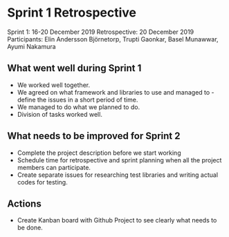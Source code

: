 # Sprint 1 Retrospective
Sprint 1: 16-20 December 2019
Retrospective: 20 December 2019
Participants: Elin Andersson Björnetorp, Trupti Gaonkar, Basel Munawwar, Ayumi Nakamura

## What went well during Sprint 1
- We worked well together.
- We agreed on what framework and libraries to use and managed to - define the issues in a short period of time.
- We managed to do what we planned to do.
- Division of tasks worked well.

## What needs to be improved for Sprint 2
- Complete the project description before we start working
- Schedule time for retrospective and sprint planning when all the project members can participate.
- Create separate issues for researching test libraries and writing actual codes for testing.

## Actions
- Create Kanban board with Github Project to see clearly what needs to be done.